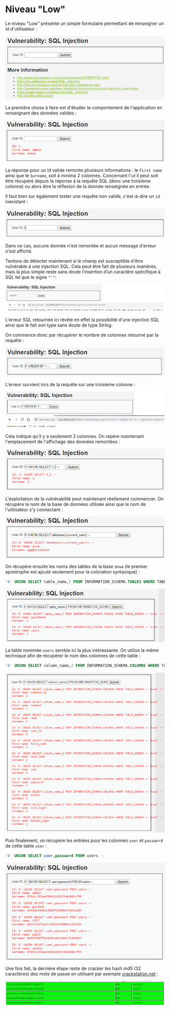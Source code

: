 # Niveau "Low"

Le niveau "Low" présente un simple formulaire permettant de renseigner un id d'utilisateur :

![](../../../../.gitbook/assets/57fe8ea0b980a99aef79795098c5d98a.png)

La première chose à faire est d'étudier le comportement de l'application en renseignant des données valides :

![](../../../../.gitbook/assets/06d6e13cd7524489e12b62fc16b77c8c.png)

La réponse pour un id valide remonte plusieurs informations : le `First name` ainsi que le `Surname`, soit à minima 2 colonnes. Concernant l’`id` il peut soit être  récupéré depuis la réponse à la requête SQL (donc une troisième colonne) ou alors être la réflexion de la donnée renseignée en entrée.

Il faut bien sur également tester une requête non valide, c'est-à-dire un `id` inexistant :

![](../../../../.gitbook/assets/9ab8b2fd2ff2b0b0e7fa8513a31db32b.png)

Dans ce cas, aucune donnée n'est remontée et aucun message d'erreur n'est affiché.

Tentons de détecter maintenant si le champ est susceptible d'être vulnérable à une injection SQL. Cela peut être fait de plusieurs manières, mais la plus simple reste sans doute l’insertion d’un caractère spécifique à SQL tel que le signe `"'"`:

![](../../../../.gitbook/assets/e2d71f8f21b72d24b044b313908a9c49.png)

L'erreur SQL retournée ici révèle en effet la possibilité d'une injection SQL ainsi que le fait son type sans doute de type String.

On commence donc par récupérer le nombre de colonnes retourné par la requête :

![](../../../../.gitbook/assets/f968a78f1c7876dc92aae3e6d10f05e7.png)

L'erreur survient lors de la requête sur une troisième colonne :

![](../../../../.gitbook/assets/72df5d3112b5250c63b2812c52ae7589.png)

Cela indique qu'il y a seulement 2 colonnes. On repère maintenant l'emplacement de l'affichage des données remontées :

![](../../../../.gitbook/assets/bb6a2810ddeee823d8faf898bb822a91.png)

L'exploitation de la vulnérabilité peut maintenant réellement commencer. On récupère le nom de la base de données utilisée ainsi que le nom de l'utilisateur s'y connectant :

![](../../../../.gitbook/assets/239580b27e02172e74c281875032a234.png)

On récupère ensuite les noms des tables de la base `dvwa` (le premier apostrophe est ajouté seulement pour la coloration syntaxique) :

```sql
'6' UNION SELECT table_name,2 FROM INFORMATION_SCHEMA.TABLES WHERE TABLE_SCHEMA = 'dvwa' -- 
```

![](../../../../.gitbook/assets/a60cc14189f8f11d25213e9743077725.png)

La table nommée `users` semble ici la plus intéressante. On utilise la même technique afin de récupérer le nom des colonnes de cette table :

```sql
'6' UNION SELECT column_name,2 FROM INFORMATION_SCHEMA.COLUMNS WHERE TABLE_SCHEMA = 'dvwa' -- 
```

![](../../../../.gitbook/assets/4c3426e0d20a9b047fb1e6545b25e104.png)

Puis finalement, on récupère les entrées pour les colonnes `user` et `password` de cette table `user` :

```sql
'6' UNION SELECT user,password FROM users -- 
```

![](../../../../.gitbook/assets/0972536dd708ca239a89054f65b5b4c7.png)

Une fois fait, la dernière étape reste de cracker les hash md5 (32 caractères) des mots de passe en utilisant par exemple [crackstation.net](https://crackstation.net/) :

![](../../../../.gitbook/assets/80ef0f7a16a8a069f943e801429ef8f7.png)
